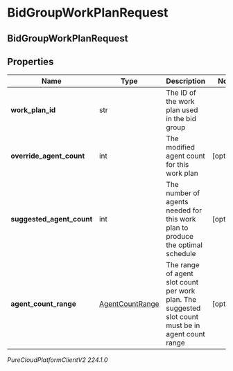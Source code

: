 # BidGroupWorkPlanRequest

## BidGroupWorkPlanRequest

## Properties

|Name | Type | Description | Notes|
|------------ | ------------- | ------------- | -------------|
| **work_plan_id** | str | The ID of the work plan used in the bid group | |
| **override_agent_count** | int | The modified agent count for this work plan | [optional] |
| **suggested_agent_count** | int | The number of agents needed for this work plan to produce the optimal schedule | [optional] |
| **agent_count_range** | [AgentCountRange](AgentCountRange) | The range of agent slot count per work plan. The suggested slot count must be in agent count range | [optional] |



_PureCloudPlatformClientV2 224.1.0_

